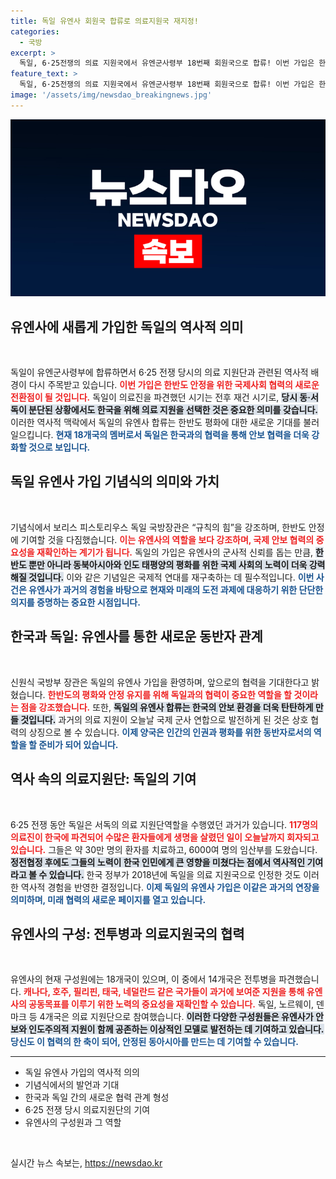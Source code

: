 ```yaml
---
title: 독일 유엔사 회원국 합류로 의료지원국 재지정!
categories:
  - 국방
excerpt: >
  독일, 6·25전쟁의 의료 지원국에서 유엔군사령부 18번째 회원국으로 합류! 이번 가입은 한반도 평화 유지에 중요한 전환점이 될 전망. 정전 이후 70년, 화합의 새로운 장을 열다!
feature_text: >
  독일, 6·25전쟁의 의료 지원국에서 유엔군사령부 18번째 회원국으로 합류! 이번 가입은 한반도 평화 유지에 중요한 전환점이 될 전망. 정전 이후 70년, 화합의 새로운 장을 열다!
image: '/assets/img/newsdao_breakingnews.jpg'
---
```


<p><img src="/assets/img/newsdao_breakingnews.jpg" alt="cryptoinkorea 속보" /></p>

<h2 data-ke-size="size26">유엔사에 새롭게 가입한 독일의 역사적 의미</h2>

<p data-ke-size="size16">&nbsp;</p>

<p>독일이 유엔군사령부에 합류하면서 6·25 전쟁 당시의 의료 지원단과 관련된 역사적 배경이 다시 주목받고 있습니다. <b><span style="color: #ee2323;">이번 가입은 한반도 안정을 위한 국제사회 협력의 새로운 전환점이 될 것입니다.</span></b> 독일이 의료진을 파견했던 시기는 전후 재건 시기로, <b><span style="background-color: #21538527;">당시 동·서독이 분단된 상황에서도 한국을 위해 의료 지원을 선택한 것은 중요한 의미를 갖습니다.</span></b> 이러한 역사적 맥락에서 독일의 유엔사 합류는 한반도 평화에 대한 새로운 기대를 불러일으킵니다. <b><span style="color: #1a5490;">현재 18개국의 멤버로서 독일은 한국과의 협력을 통해 안보 협력을 더욱 강화할 것으로 보입니다.</span></b></p>

<h2 data-ke-size="size26">독일 유엔사 가입 기념식의 의미와 가치</h2>

<p data-ke-size="size16">&nbsp;</p>

<p>기념식에서 보리스 피스토리우스 독일 국방장관은 “규칙의 힘”을 강조하며, 한반도 안정에 기여할 것을 다짐했습니다. <b><span style="color: #ee2323;">이는 유엔사의 역할을 보다 강조하며, 국제 안보 협력의 중요성을 재확인하는 계기가 됩니다.</span></b> 독일의 가입은 유엔사의 군사적 신뢰를 돕는 만큼, <b><span style="background-color: #21538527;">한반도 뿐만 아니라 동북아시아와 인도 태평양의 평화를 위한 국제 사회의 노력이 더욱 강력해질 것입니다.</span></b> 이와 같은 기념일은 국제적 연대를 재구축하는 데 필수적입니다. <b><span style="color: #1a5490;">이번 사건은 유엔사가 과거의 경험을 바탕으로 현재와 미래의 도전 과제에 대응하기 위한 단단한 의지를 증명하는 중요한 시점입니다.</span></b></p>

<h2 data-ke-size="size26">한국과 독일: 유엔사를 통한 새로운 동반자 관계</h2>

<p data-ke-size="size16">&nbsp;</p>

<p>신원식 국방부 장관은 독일의 유엔사 가입을 환영하며, 앞으로의 협력을 기대한다고 밝혔습니다. <b><span style="color: #ee2323;">한반도의 평화와 안정 유지를 위해 독일과의 협력이 중요한 역할을 할 것이라는 점을 강조했습니다.</span></b> 또한, <b><span style="background-color: #21538527;">독일의 유엔사 합류는 한국의 안보 환경을 더욱 탄탄하게 만들 것입니다.</span></b> 과거의 의료 지원이 오늘날 국제 군사 연합으로 발전하게 된 것은 상호 협력의 상징으로 볼 수 있습니다. <b><span style="color: #1a5490;">이제 양국은 인간의 인권과 평화를 위한 동반자로서의 역할을 할 준비가 되어 있습니다.</span></b></p>

<h2 data-ke-size="size26">역사 속의 의료지원단: 독일의 기여</h2>

<p data-ke-size="size16">&nbsp;</p>

<p>6·25 전쟁 동안 독일은 서독의 의료 지원단역할을 수행였던 과거가 있습니다. <b><span style="color: #ee2323;">117명의 의료진이 한국에 파견되어 수많은 환자들에게 생명을 살렸던 일이 오늘날까지 회자되고 있습니다.</span></b> 그들은 약 30만 명의 환자를 치료하고, 6000여 명의 임산부를 도왔습니다. <b><span style="background-color: #21538527;">정전협정 후에도 그들의 노력이 한국 인민에게 큰 영향을 미쳤다는 점에서 역사적인 기여라고 볼 수 있습니다.</span></b> 한국 정부가 2018년에 독일을 의료 지원국으로 인정한 것도 이러한 역사적 경험을 반영한 결정입니다. <b><span style="color: #1a5490;">이제 독일의 유엔사 가입은 이같은 과거의 연장을 의미하며, 미래 협력의 새로운 페이지를 열고 있습니다.</span></b></p>

<h2 data-ke-size="size26">유엔사의 구성: 전투병과 의료지원국의 협력</h2>

<p data-ke-size="size16">&nbsp;</p>

<p>유엔사의 현재 구성원에는 18개국이 있으며, 이 중에서 14개국은 전투병을 파견했습니다. <b><span style="color: #ee2323;">캐나다, 호주, 필리핀, 태국, 네덜란드 같은 국가들이 과거에 보여준 지원을 통해 유엔사의 공동목표를 이루기 위한 노력의 중요성을 재확인할 수 있습니다.</span></b> 독일, 노르웨이, 덴마크 등 4개국은 의료 지원단으로 참여했습니다. <b><span style="background-color: #21538527;">이러한 다양한 구성원들은 유엔사가 안보와 인도주의적 지원이 함께 공존하는 이상적인 모델로 발전하는 데 기여하고 있습니다.</span></b> <b><span style="color: #1a5490;">당신도 이 협력의 한 축이 되어, 안정된 동아시아를 만드는 데 기여할 수 있습니다.</span></b></p>

<hr>

<ul>
    <li>독일 유엔사 가입의 역사적 의의</li>
    <li>기념식에서의 발언과 기대</li>
    <li>한국과 독일 간의 새로운 협력 관계 형성</li>
    <li>6·25 전쟁 당시 의료지원단의 기여</li>
    <li>유엔사의 구성원과 그 역할</li>
</ul>

<p data-ke-size="size16">&nbsp;</p>
실시간 뉴스 속보는, <a href="https://newsdao.kr" rel="dofollow">https://newsdao.kr</a>



